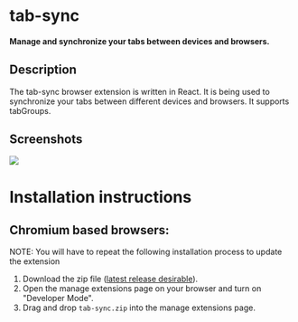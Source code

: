 # tab-sync

#### Manage and synchronize your tabs between devices and browsers.

## Description

The tab-sync browser extension is written in React. It is being used to synchronize your tabs between different devices and browsers. It supports tabGroups.

## Screenshots

![](https://i.imgur.com/G4vKOLf.png)

# Installation instructions

## Chromium based browsers:

NOTE: You will have to repeat the following installation process to update the extension

1. Download the zip file ([latest release desirable](https://github.com/MarconLP/tab-sync/releases)).
2. Open the manage extensions page on your browser and turn on "Developer Mode".
3. Drag and drop `tab-sync.zip` into the manage extensions page.